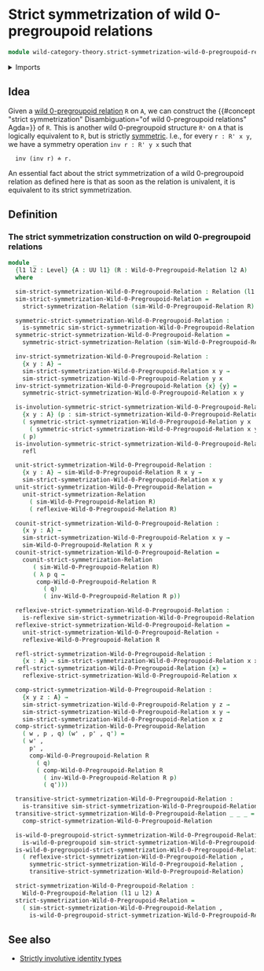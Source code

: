 # Strict symmetrization of wild 0-pregroupoid relations

```agda
module wild-category-theory.strict-symmetrization-wild-0-pregroupoid-relations where
```

<details><summary>Imports</summary>

```agda
open import foundation.binary-relations
open import foundation.contratransitive-binary-relations
open import foundation.dependent-pair-types
open import foundation.reflexive-relations
open import foundation.strict-symmetrization-binary-relations
open import foundation.transitive-binary-relations
open import foundation.universe-levels
open import foundation.function-types
open import wild-category-theory.wild-0-pregroupoid-relations

open import foundation-core.cartesian-product-types
open import foundation-core.identity-types
open import foundation-core.retractions
```

</details>

## Idea

Given a
[wild 0-pregroupoid relation](wild-category-theory.wild-0-pregroupoids.md) `R`
on `A`, we can construct the
{{#concept "strict symmetrization" Disambiguation="of wild 0-pregroupoid relations" Agda=}}
of `R`. This is another wild 0-pregroupoid structure `Rˢ` on `A` that is
logically equivalent to `R`, but is strictly
[symmetric](foundation.binary-relations.md). I.e., for every `r : R' x y`, we
have a symmetry operation `inv r : R' y x` such that

```text
  inv (inv r) ≐ r.
```

An essential fact about the strict symmetrization of a wild 0-pregroupoid
relation as defined here is that as soon as the relation is univalent, it is
equivalent to its strict symmetrization.

## Definition

### The strict symmetrization construction on wild 0-pregroupoid relations

```agda
module _
  {l1 l2 : Level} {A : UU l1} (R : Wild-0-Pregroupoid-Relation l2 A)
  where

  sim-strict-symmetrization-Wild-0-Pregroupoid-Relation : Relation (l1 ⊔ l2) A
  sim-strict-symmetrization-Wild-0-Pregroupoid-Relation =
    strict-symmetrization-Relation (sim-Wild-0-Pregroupoid-Relation R)

  symmetric-strict-symmetrization-Wild-0-Pregroupoid-Relation :
    is-symmetric sim-strict-symmetrization-Wild-0-Pregroupoid-Relation
  symmetric-strict-symmetrization-Wild-0-Pregroupoid-Relation =
    symmetric-strict-symmetrization-Relation (sim-Wild-0-Pregroupoid-Relation R)

  inv-strict-symmetrization-Wild-0-Pregroupoid-Relation :
    {x y : A} →
    sim-strict-symmetrization-Wild-0-Pregroupoid-Relation x y →
    sim-strict-symmetrization-Wild-0-Pregroupoid-Relation y x
  inv-strict-symmetrization-Wild-0-Pregroupoid-Relation {x} {y} =
    symmetric-strict-symmetrization-Wild-0-Pregroupoid-Relation x y

  is-involution-symmetric-strict-symmetrization-Wild-0-Pregroupoid-Relation :
    {x y : A} (p : sim-strict-symmetrization-Wild-0-Pregroupoid-Relation x y) →
    ( symmetric-strict-symmetrization-Wild-0-Pregroupoid-Relation y x
      ( symmetric-strict-symmetrization-Wild-0-Pregroupoid-Relation x y p)) ＝
    ( p)
  is-involution-symmetric-strict-symmetrization-Wild-0-Pregroupoid-Relation p =
    refl

  unit-strict-symmetrization-Wild-0-Pregroupoid-Relation :
    {x y : A} → sim-Wild-0-Pregroupoid-Relation R x y →
    sim-strict-symmetrization-Wild-0-Pregroupoid-Relation x y
  unit-strict-symmetrization-Wild-0-Pregroupoid-Relation =
    unit-strict-symmetrization-Relation
      ( sim-Wild-0-Pregroupoid-Relation R)
      ( reflexive-Wild-0-Pregroupoid-Relation R)

  counit-strict-symmetrization-Wild-0-Pregroupoid-Relation :
    {x y : A} →
    sim-strict-symmetrization-Wild-0-Pregroupoid-Relation x y →
    sim-Wild-0-Pregroupoid-Relation R x y
  counit-strict-symmetrization-Wild-0-Pregroupoid-Relation =
    counit-strict-symmetrization-Relation
       ( sim-Wild-0-Pregroupoid-Relation R)
       ( λ p q →
        comp-Wild-0-Pregroupoid-Relation R
          ( q)
          ( inv-Wild-0-Pregroupoid-Relation R p))

  reflexive-strict-symmetrization-Wild-0-Pregroupoid-Relation :
    is-reflexive sim-strict-symmetrization-Wild-0-Pregroupoid-Relation
  reflexive-strict-symmetrization-Wild-0-Pregroupoid-Relation =
    unit-strict-symmetrization-Wild-0-Pregroupoid-Relation ∘
    reflexive-Wild-0-Pregroupoid-Relation R

  refl-strict-symmetrization-Wild-0-Pregroupoid-Relation :
    {x : A} → sim-strict-symmetrization-Wild-0-Pregroupoid-Relation x x
  refl-strict-symmetrization-Wild-0-Pregroupoid-Relation {x} =
    reflexive-strict-symmetrization-Wild-0-Pregroupoid-Relation x

  comp-strict-symmetrization-Wild-0-Pregroupoid-Relation :
    {x y z : A} →
    sim-strict-symmetrization-Wild-0-Pregroupoid-Relation y z →
    sim-strict-symmetrization-Wild-0-Pregroupoid-Relation x y →
    sim-strict-symmetrization-Wild-0-Pregroupoid-Relation x z
  comp-strict-symmetrization-Wild-0-Pregroupoid-Relation
    ( w , p , q) (w' , p' , q') =
    ( w' ,
      p' ,
      comp-Wild-0-Pregroupoid-Relation R
        ( q)
        ( comp-Wild-0-Pregroupoid-Relation R
          ( inv-Wild-0-Pregroupoid-Relation R p)
          ( q')))

  transitive-strict-symmetrization-Wild-0-Pregroupoid-Relation :
    is-transitive sim-strict-symmetrization-Wild-0-Pregroupoid-Relation
  transitive-strict-symmetrization-Wild-0-Pregroupoid-Relation _ _ _ =
    comp-strict-symmetrization-Wild-0-Pregroupoid-Relation

  is-wild-0-pregroupoid-strict-symmetrization-Wild-0-Pregroupoid-Relation :
    is-wild-0-pregroupoid sim-strict-symmetrization-Wild-0-Pregroupoid-Relation
  is-wild-0-pregroupoid-strict-symmetrization-Wild-0-Pregroupoid-Relation =
    ( reflexive-strict-symmetrization-Wild-0-Pregroupoid-Relation ,
      symmetric-strict-symmetrization-Wild-0-Pregroupoid-Relation ,
      transitive-strict-symmetrization-Wild-0-Pregroupoid-Relation)

  strict-symmetrization-Wild-0-Pregroupoid-Relation :
    Wild-0-Pregroupoid-Relation (l1 ⊔ l2) A
  strict-symmetrization-Wild-0-Pregroupoid-Relation =
    ( sim-strict-symmetrization-Wild-0-Pregroupoid-Relation ,
      is-wild-0-pregroupoid-strict-symmetrization-Wild-0-Pregroupoid-Relation)
```

## See also

- [Strictly involutive identity types](foundation.strictly-involutive-identity-types.md)
